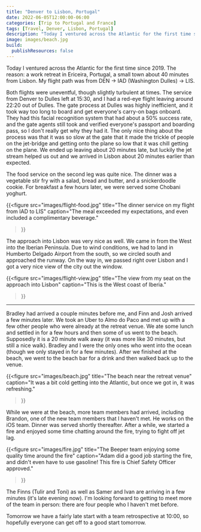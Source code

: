 ```yaml
---
title: "Denver to Lisbon, Portugal"
date: 2022-06-05T12:00:00-06:00
categories: [Trip to Portugal and France]
tags: [Travel, Denver, Lisbon, Portugal]
description: "Today I ventured across the Atlantic for the first time since 2019 for a work retreat near Lisbon, Portugal"
image: images/beach.jpg
build:
  publishResources: false
---
```


Today I ventured across the Atlantic for the first time since 2019. The reason:
a work retreat in Ericeira, Portugal, a small town about 40 minutes from Lisbon.
My flight path was from DEN -> IAD (Washington Dulles) -> LIS.

Both flights were uneventful, though slightly turbulent at times. The service
from Denver to Dulles left at 15:30, and I had a red-eye flight leaving around
22:20 out of Dulles. The gate process at Dulles was highly inefficient, and it
took way too long to board and get everyone's carry-on bags onboard. They had
this facial recognition system that had about a 50% success rate, and the gate
agents still took and verified everyone's passport and boarding pass, so I don't
really get why they had it. The only nice thing about the process was that it
was so slow at the gate that it made the trickle of people on the jet-bridge and
getting onto the plane so low that it was chill getting on the plane. We ended
up leaving about 20 minutes late, but luckily the jet stream helped us out and
we arrived in Lisbon about 20 minutes earlier than expected.

The food service on the second leg was quite nice. The dinner was a vegetable
stir fry with a salad, bread and butter, and a snickerdoodle cookie. For
breakfast a few hours later, we were served some Chobani yoghurt.

{{<figure
  src="images/flight-food.jpg"
  title="The dinner service on my flight from IAD to LIS"
  caption="The meal exceeded my expectations, and even included a complimentary beverage."
>}}

The approach into Lisbon was very nice as well. We came in from the West into
the Iberian Peninsula. Due to wind conditions, we had to land in Humberto
Delgado Airport from the south, so we circled south and approached the runway.
On the way in, we passed right over Lisbon and I got a very nice view of the
city out the window.

{{<figure
  src="images/flight-view.jpg"
  title="The view from my seat on the approach into Lisbon"
  caption="This is the West coast of Iberia."
>}}

<!-- TODO: embed the video arriving in LIS --> 

---

Bradley had arrived a couple minutes before me, and Finn and Josh arrived a few
minutes later. We took an Uber to Almo do Paco and met up with a few other
people who were already at the retreat venue. We ate some lunch and settled in
for a few hours and then some of us went to the beach. Supposedly it is a 20
minute walk away (it was more like 30 minutes, but still a nice walk). Bradley
and I were the only ones who went into the ocean (though we only stayed in for a
few minutes). After we finished at the beach, we went to the beach bar for a
drink and then walked back up to the venue.

{{<figure
  src="images/beach.jpg"
  title="The beach near the retreat venue"
  caption="It was a bit cold getting into the Atlantic, but once we got in, it was refreshing."
>}}

While we were at the beach, more team members had arrived, including Brandon,
one of the new team members that I haven't met. He works on the iOS team. Dinner
was served shortly thereafter. After a while, we started a fire and enjoyed some
time chatting around the fire, trying to fight off jet lag.

{{<figure
  src="images/fire.jpg"
  title="The Beeper team enjoying some quality time around the fire"
  caption="Adam did a good job starting the fire, and didn't even have to use gasoline! This fire is Chief Safety Officer approved."
>}}

The Finns (Tulir and Toni) as well as Samer and Ivan are arriving in a few
minutes (it's late evening now). I'm looking forward to getting to meet more of
the team in person: there are four people who I haven't met before.

Tomorrow we have a fairly late start with a team retrospective at 10:00, so
hopefully everyone can get off to a good start tomorrow.
